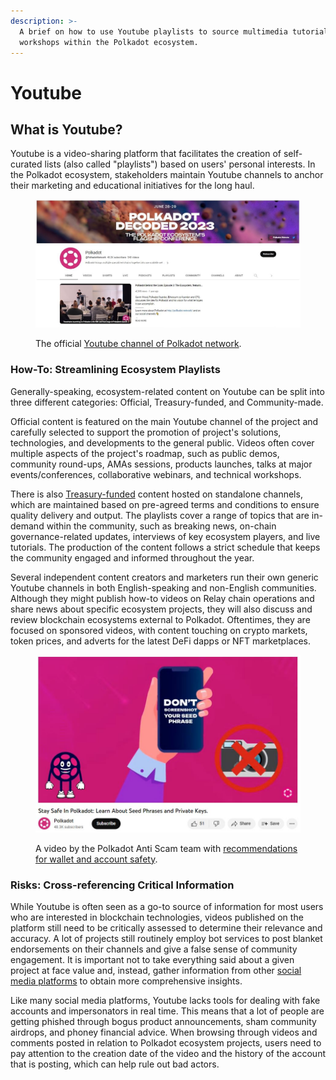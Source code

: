 ```yaml
---
description: >-
  A brief on how to use Youtube playlists to source multimedia tutorials and
  workshops within the Polkadot ecosystem.
---
```


# Youtube

## What is Youtube?

Youtube is a video-sharing platform that facilitates the creation of self-curated lists (also called "playlists") based on users' personal interests. In the Polkadot ecosystem, stakeholders maintain Youtube channels to anchor their marketing and educational initiatives for the long haul.

<figure><img src="../../.gitbook/assets/S_YoutubePolkadot.JPG" alt="The landing page of Polkadot network&#x27;s Youtube channel."><figcaption><p>The official <a href="https://www.youtube.com/channel/UCB7PbjuZLEba_znc7mEGNgw">Youtube channel of Polkadot network</a>.</p></figcaption></figure>



### How-To: Streamlining Ecosystem Playlists

Generally-speaking, ecosystem-related content on Youtube can be split into three different categories: Official, Treasury-funded, and Community-made.

Official content is featured on the main Youtube channel of the project and carefully selected to support the promotion of project's solutions, technologies, and developments to the general public. Videos often cover multiple aspects of the project's roadmap, such as public demos, community round-ups, AMAs sessions, products launches, talks at major events/conferences, collaborative webinars, and technical workshops.&#x20;

There is also [Treasury-funded](../3.operations/crowdfunding/treasury-spends.md) content hosted on standalone channels, which are maintained based on pre-agreed terms and conditions to ensure quality delivery and output. The playlists cover a range of topics that are in-demand within the community, such as breaking news, on-chain governance-related updates, interviews of key ecosystem players, and live tutorials. The production of the content follows a strict schedule that keeps the community engaged and informed throughout the year.&#x20;

Several independent content creators and marketers run their own generic Youtube channels in both English-speaking and non-English communities. Although they might publish how-to videos on Relay chain operations and share news about specific ecosystem projects, they will also discuss and review blockchain ecosystems external to Polkadot. Oftentimes, they are focused on sponsored videos, with content touching on crypto markets, token prices, and adverts for the latest DeFi dapps or NFT marketplaces.

<figure><img src="../../.gitbook/assets/S_YoutubeAntiScamEd.JPG" alt="Important wallet and account safety recommendations from the Polkadot Anti scam team."><figcaption><p>A video by the Polkadot Anti Scam team with <a href="https://www.youtube.com/watch?v=ARsdXZycJAg">recommendations for wallet and account safety</a>.</p></figcaption></figure>



### Risks: Cross-referencing Critical Information

While Youtube is often seen as a go-to source of information for most users who are interested in blockchain technologies, videos published on the platform still need to be critically assessed to determine their relevance and accuracy. A lot of projects still routinely employ bot services to post blanket endorsements on their channels and give a false sense of community engagement. It is important not to take everything said about a given project at face value and, instead, gather information from other [social media platforms](./) to obtain more comprehensive insights.

Like many social media platforms, Youtube lacks tools for dealing with fake accounts and impersonators in real time. This means that a lot of people are getting phished through bogus product announcements, sham community airdrops, and phoney financial advice. When browsing through videos and comments posted in relation to Polkadot ecosystem projects, users need to pay attention to the creation date of the video and the history of the account that is posting, which can help rule out bad actors.

